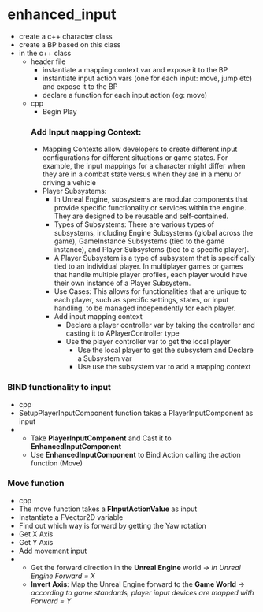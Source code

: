 # enhanced_input

- create a c++ character class
- create a BP based on this class
- in the c++ class
    - header file
        - instantiate a mapping context var and expose it to the BP
        - instantiate input action vars (one for each input: move, jump etc) and expose it to the BP
        - declare a function for each input action (eg: move)
    - cpp
        - Begin Play
        ### Add Input mapping Context:
        - Mapping Contexts allow developers to create different input configurations for different situations or game states. For example, the input mappings for a character might differ when they are in a combat state versus when they are in a menu or driving a vehicle
        - Player Subsystems:
          - In Unreal Engine, subsystems are modular components that provide specific functionality or services within the engine. They are designed to be reusable and self-contained.
          - Types of Subsystems: There are various types of subsystems, including Engine Subsystems (global across the game), GameInstance Subsystems (tied to the game instance), and Player Subsystems (tied to a specific player).
          - A Player Subsystem is a type of subsystem that is specifically tied to an individual player. In multiplayer games or games that handle multiple player profiles, each player would have their own instance of a Player Subsystem.
          - Use Cases: This allows for functionalities that are unique to each player, such as specific settings, states, or input handling, to be managed independently for each player.
          - Add input mapping context
            - Declare a player controller var by taking the controller and casting it to APlayerController type
            - Use the player controller var to get the local player 
              - Use the local player to get the subsystem and Declare a Subsystem var
               - Use use the subsystem var to add a mapping context
                 
### BIND functionality to input
- cpp
- SetupPlayerInputComponent function takes a PlayerInputComponent as input
- - Take **PlayerInputComponent** and Cast it to **EnhancedInputComponent**
  - Use **EnhancedInputComponent** to Bind Action calling the action function (Move)
 
### Move function
- cpp
- The move function takes a **FInputActionValue** as input
- Instantiate a FVector2D variable
- Find out which way is forward by getting the Yaw rotation
- Get X Axis
- Get Y Axis
- Add movement input
- - Get the forward direction in the **Unreal Engine** world -> _in Unreal Engine Forward = X_
  - **Invert Axis**: Map the Unreal Engine forward to the **Game World** -> _according to game standards, player input devices are mapped with Forward = Y_ 
